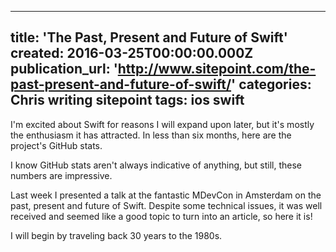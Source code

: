   - --
title: 'The Past, Present and Future of Swift'
created: 2016-03-25T00:00:00.000Z
publication_url: 'http://www.sitepoint.com/the-past-present-and-future-of-swift/'
categories: Chris writing sitepoint
tags: ios swift
---

I'm excited about Swift for reasons I will expand upon later, but it's mostly the enthusiasm it has attracted. In less than six months, here are the project's GitHub stats.

I know GitHub stats aren't always indicative of anything, but still, these numbers are impressive.

Last week I presented a talk at the fantastic MDevCon in Amsterdam on the past, present and future of Swift. Despite some technical issues, it was well received and seemed like a good topic to turn into an article, so here it is!

I will begin by traveling back 30 years to the 1980s.
